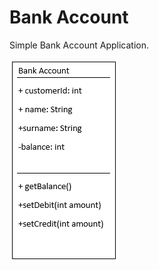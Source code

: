 # Bank Account

Simple Bank Account Application.

![Uml Diagram](https://github.com/canceylandag/Java/blob/main/Bank%20Account/Bank%20Account.PNG)
